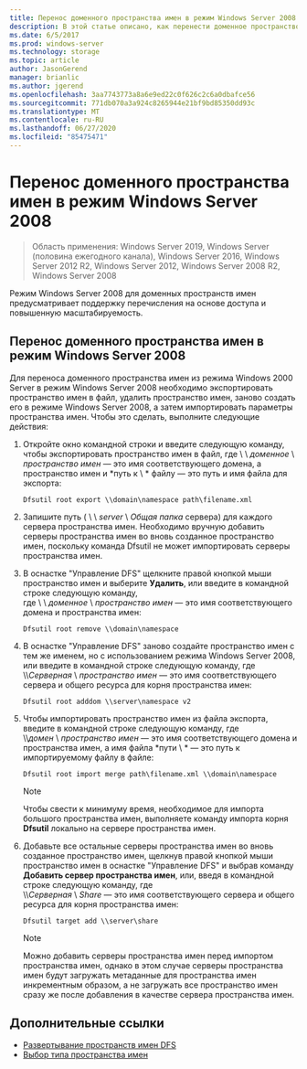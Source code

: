 ```yaml
---
title: Перенос доменного пространства имен в режим Windows Server 2008
description: В этой статье описано, как перенести доменное пространство имен в режим Windows Server 2008.
ms.date: 6/5/2017
ms.prod: windows-server
ms.technology: storage
ms.topic: article
author: JasonGerend
manager: brianlic
ms.author: jgerend
ms.openlocfilehash: 3aa7743773a8a6e9ed22c0f626c2c6a0dbafce56
ms.sourcegitcommit: 771db070a3a924c8265944e21bf9bd85350dd93c
ms.translationtype: MT
ms.contentlocale: ru-RU
ms.lasthandoff: 06/27/2020
ms.locfileid: "85475471"
---
```

# <a name="migrate-a-domain-based-namespace-to-windows-server-2008-mode"></a>Перенос доменного пространства имен в режим Windows Server 2008

> Область применения: Windows Server 2019, Windows Server (половина ежегодного канала), Windows Server 2016, Windows Server 2012 R2, Windows Server 2012, Windows Server 2008 R2, Windows Server 2008

Режим Windows Server 2008 для доменных пространств имен предусматривает поддержку перечисления на основе доступа и повышенную масштабируемость.

## <a name="to-migrate-a-domain-based-namespace-to-windows-server-2008-mode"></a>Перенос доменного пространства имен в режим Windows Server 2008

Для переноса доменного пространства имен из режима Windows 2000 Server в режим Windows Server 2008 необходимо экспортировать пространство имен в файл, удалить пространство имен, заново создать его в режиме Windows Server 2008, а затем импортировать параметры пространства имен. Чтобы это сделать, выполните следующие действия:

1.  Откройте окно командной строки и введите следующую команду, чтобы экспортировать пространство имен в файл, где \\ \\ *доменное* \\ *пространство имен* — это имя соответствующего домена, а пространство имен и *путь к \\ * файлу — это путь и имя файла для экспорта:
     ```
     Dfsutil root export \\domain\namespace path\filename.xml
     ```
2.  Запишите путь ( \\ \\ *server* \\ *Общая папка* сервера) для каждого сервера пространства имен. Необходимо вручную добавить серверы пространства имен во вновь созданное пространство имен, поскольку команда Dfsutil не может импортировать серверы пространства имен.
3.  В оснастке "Управление DFS" щелкните правой кнопкой мыши пространство имен и выберите **Удалить**, или введите в командной строке следующую команду, <br /> где \\ \\ *доменное* \\ *пространство имен* — это имя соответствующего домена и пространства имен:
     ```
     Dfsutil root remove \\domain\namespace
     ```
4.  В оснастке "Управление DFS" заново создайте пространство имен с тем же именем, но с использованием режима Windows Server 2008, или введите в командной строке следующую команду, где <br /> \\\\*Серверная* \\ *пространство имен* — это имя соответствующего сервера и общего ресурса для корня пространства имен:
     ```
     Dfsutil root adddom \\server\namespace v2
     ```
5.  Чтобы импортировать пространство имен из файла экспорта, введите в командной строке следующую команду, где <br /> \\\\*домен* \\ *пространство имен* — это имя соответствующего домена и пространства имен, а имя файла *пути \\ * — это путь к импортируемому файлу в файле:
     ```
     Dfsutil root import merge path\filename.xml \\domain\namespace
     ```

    > [!NOTE]
    > Чтобы свести к минимуму время, необходимое для импорта большого пространства имен, выполняете команду импорта корня **Dfsutil** локально на сервере пространства имен.
6.  Добавьте все остальные серверы пространства имен во вновь созданное пространство имен, щелкнув правой кнопкой мыши пространство имен в оснастке "Управление DFS" и выбрав команду **Добавить сервер пространства имен**, или, введя в командной строке следующую команду, где <br /> \\\\*Серверная* \\ *Share* — это имя соответствующего сервера и общего ресурса для корня пространства имен:
     ```
     Dfsutil target add \\server\share
     ```

    > [!NOTE]
    > Можно добавить серверы пространства имен перед импортом пространства имен, однако в этом случае серверы пространства имен будут загружать метаданные для пространства имен инкрементным образом, а не загружать все пространство имен сразу же после добавления в качестве сервера пространства имен.

## <a name="additional-references"></a>Дополнительные ссылки
-   [Развертывание пространств имен DFS](deploying-dfs-namespaces.md)
-   [Выбор типа пространства имен](choose-a-namespace-type.md)